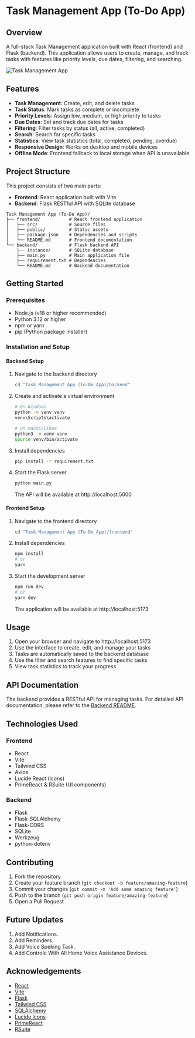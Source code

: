 # Task Management App (To-Do App)

## Overview

A full-stack Task Management application built with React (frontend) and Flask (backend). This application allows users to create, manage, and track tasks with features like priority levels, due dates, filtering, and searching.

![Task Management App](https://via.placeholder.com/800x400?text=Task+Management+App)

## Features

- **Task Management**: Create, edit, and delete tasks
- **Task Status**: Mark tasks as complete or incomplete
- **Priority Levels**: Assign low, medium, or high priority to tasks
- **Due Dates**: Set and track due dates for tasks
- **Filtering**: Filter tasks by status (all, active, completed)
- **Search**: Search for specific tasks
- **Statistics**: View task statistics (total, completed, pending, overdue)
- **Responsive Design**: Works on desktop and mobile devices
- **Offline Mode**: Frontend fallback to local storage when API is unavailable

## Project Structure

This project consists of two main parts:

- **Frontend**: React application built with Vite
- **Backend**: Flask RESTful API with SQLite database

```
Task Management App (To-Do App)/
├── frontend/           # React frontend application
│   ├── src/            # Source files
│   ├── public/         # Static assets
│   ├── package.json    # Dependencies and scripts
│   └── README.md       # Frontend documentation
└── backend/            # Flask backend API
    ├── instance/       # SQLite database
    ├── main.py         # Main application file
    ├── requirement.txt # Dependencies
    └── README.md       # Backend documentation
```

## Getting Started

### Prerequisites

- Node.js (v18 or higher recommended)
- Python 3.12 or higher
- npm or yarn
- pip (Python package installer)

### Installation and Setup

#### Backend Setup

1. Navigate to the backend directory
   ```bash
   cd "Task Management App (To-Do App)/backend"
   ```

2. Create and activate a virtual environment
   ```bash
   # On Windows
   python -m venv venv
   venv\Scripts\activate
   
   # On macOS/Linux
   python3 -m venv venv
   source venv/bin/activate
   ```

3. Install dependencies
   ```bash
   pip install -r requirement.txt
   ```

4. Start the Flask server
   ```bash
   python main.py
   ```
   The API will be available at http://localhost:5000

#### Frontend Setup

1. Navigate to the frontend directory
   ```bash
   cd "Task Management App (To-Do App)/frontend"
   ```

2. Install dependencies
   ```bash
   npm install
   # or
   yarn
   ```

3. Start the development server
   ```bash
   npm run dev
   # or
   yarn dev
   ```
   The application will be available at http://localhost:5173

## Usage

1. Open your browser and navigate to http://localhost:5173
2. Use the interface to create, edit, and manage your tasks
3. Tasks are automatically saved to the backend database
4. Use the filter and search features to find specific tasks
5. View task statistics to track your progress

## API Documentation

The backend provides a RESTful API for managing tasks. For detailed API documentation, please refer to the [Backend README](./backend/README.md).

## Technologies Used

### Frontend

- React
- Vite
- Tailwind CSS
- Axios
- Lucide React (icons)
- PrimeReact & RSuite (UI components)

### Backend

- Flask
- Flask-SQLAlchemy
- Flask-CORS
- SQLite
- Werkzeug
- python-dotenv

## Contributing

1. Fork the repository
2. Create your feature branch (`git checkout -b feature/amazing-feature`)
3. Commit your changes (`git commit -m 'Add some amazing feature'`)
4. Push to the branch (`git push origin feature/amazing-feature`)
5. Open a Pull Request

## Future Updates
1. Add Notifications.
2. Add Reminders.
3. Add Voice Speking Task.
4. Add Controle With All Home Voice Assistance Devices.

## Acknowledgements

- [React](https://reactjs.org/)
- [Vite](https://vitejs.dev/)
- [Flask](https://flask.palletsprojects.com/)
- [Tailwind CSS](https://tailwindcss.com/)
- [SQLAlchemy](https://www.sqlalchemy.org/)
- [Lucide Icons](https://lucide.dev/)
- [PrimeReact](https://primereact.org/)
- [RSuite](https://rsuitejs.com/)
